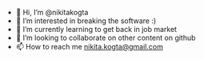 - 👋 Hi, I’m @nikitakogta
- 👀 I’m interested in breaking the software :)
- 🌱 I’m currently learning to get back in job market 
- 💞️ I’m looking to collaborate on other content on github
- 📫 How to reach me nikita.kogta@gmail.com

<!---
nikitakogta/nikitakogta is a ✨ special ✨ repository because its `README.md` (this file) appears on your GitHub profile.
You can click the Preview link to take a look at your changes.
--->
